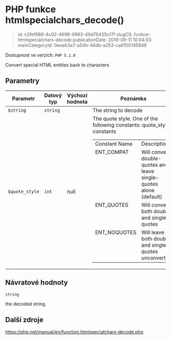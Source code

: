 PHP funkce htmlspecialchars_decode()
================================

> id: c2fef686-4c02-4698-9963-49d76435cf7f
> slugCS: funkce-htmlspecialchars-decode
> publicationDate: 2019-09-11 10:04:03
> mainCategoryId: 0eeab3a7-a54b-46db-a253-ca6100145648

Dostupnost ve verzích: `PHP 5.1.0`

Convert special HTML entities back to characters


Parametry
--------------

| Parametr | Datový typ | Výchozí hodnota | Poznámka |
|-----|-----|-----|-----|
| `$string` | `string` |  | The string to decode |
| `$quote_style` | `int` | null | The quote style. One of the following constants: <table> quote_style constants <tr valign="top"> <td>Constant Name</td> <td>Description</td> </tr> <tr valign="top"> <td>ENT_COMPAT</td> <td>Will convert double-quotes and leave single-quotes alone (default)</td> </tr> <tr valign="top"> <td>ENT_QUOTES</td> <td>Will convert both double and single quotes</td> </tr> <tr valign="top"> <td>ENT_NOQUOTES</td> <td>Will leave both double and single quotes unconverted</td> </tr> </table> |


Návratové hodnoty
----------------

`string`

the decoded string.

Další zdroje
------------

https://php.net/manual/en/function.htmlspecialchars-decode.php
